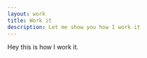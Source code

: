 ```yaml
---
layout: work
title: Work it
description: Let me show you how I work it
---
```


Hey this is how I work it.